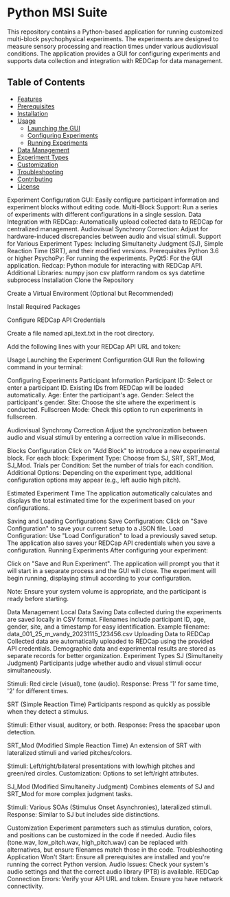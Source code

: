 # Python MSI Suite
This repository contains a Python-based application for running customized multi-block psychophysical experiments. The experiments are designed to measure sensory processing and reaction times under various audiovisual conditions. The application provides a GUI for configuring experiments and supports data collection and integration with REDCap for data management.

<!-- ![Main Interface](path/to/main_interface_image.png) -->
## Table of Contents
- [Features](#features)
- [Prerequisites](#prerequisites)
- [Installation](#installation)
- [Usage](#usage)
  - [Launching the GUI](#launching-the-gui)
  - [Configuring Experiments](#configuring-experiments)
  - [Running Experiments](#running-experiments)
- [Data Management](#data-management)
- [Experiment Types](#experiment-types)
- [Customization](#customization)
- [Troubleshooting](#troubleshooting)
- [Contributing](#contributing)
- [License](#license)

Experiment Configuration GUI: Easily configure participant information and experiment blocks without editing code.
Multi-Block Support: Run a series of experiments with different configurations in a single session.
Data Integration with REDCap: Automatically upload collected data to REDCap for centralized management.
Audiovisual Synchrony Correction: Adjust for hardware-induced discrepancies between audio and visual stimuli.
Support for Various Experiment Types: Including Simultaneity Judgment (SJ), Simple Reaction Time (SRT), and their modified versions.
Prerequisites
Python 3.6 or higher
PsychoPy: For running the experiments.
PyQt5: For the GUI application.
Redcap: Python module for interacting with REDCap API.
Additional Libraries:
numpy
json
csv
platform
random
os
sys
datetime
subprocess
Installation
Clone the Repository

Create a Virtual Environment (Optional but Recommended)

Install Required Packages

<!-- If there's no `requirements.txt`, list the packages manually. -->
Configure REDCap API Credentials

Create a file named api_text.txt in the root directory.

Add the following lines with your REDCap API URL and token:

<!-- ![API Credentials Setup](path/to/api_credentials_image.png) -->
Usage
Launching the Experiment Configuration GUI
Run the following command in your terminal:

<!-- ![Experiment Configuration GUI](path/to/experiment_gui_image.png) -->
Configuring Experiments
Participant Information
Participant ID: Select or enter a participant ID. Existing IDs from REDCap will be loaded automatically.
Age: Enter the participant's age.
Gender: Select the participant's gender.
Site: Choose the site where the experiment is conducted.
Fullscreen Mode: Check this option to run experiments in fullscreen.
<!-- ![Participant Information](path/to/participant_info_image.png) -->
Audiovisual Synchrony Correction
Adjust the synchronization between audio and visual stimuli by entering a correction value in milliseconds.

<!-- ![AV Synchrony Correction](path/to/av_sync_image.png) -->
Blocks Configuration
Click on "Add Block" to introduce a new experimental block.
For each block:
Experiment Type: Choose from SJ, SRT, SRT_Mod, SJ_Mod.
Trials per Condition: Set the number of trials for each condition.
Additional Options: Depending on the experiment type, additional configuration options may appear (e.g., left audio high pitch).
<!-- ![Blocks Configuration](path/to/blocks_config_image.png) -->
Estimated Experiment Time
The application automatically calculates and displays the total estimated time for the experiment based on your configurations.

<!-- ![Estimated Time](path/to/estimated_time_image.png) -->
Saving and Loading Configurations
Save Configuration: Click on "Save Configuration" to save your current setup to a JSON file.
Load Configuration: Use "Load Configuration" to load a previously saved setup.
The application also saves your REDCap API credentials when you save a configuration.
Running Experiments
After configuring your experiment:

Click on "Save and Run Experiment".
The application will prompt you that it will start in a separate process and the GUI will close.
The experiment will begin running, displaying stimuli according to your configuration.
<!-- ![Running Experiment](path/to/running_experiment_image.png) -->
Note: Ensure your system volume is appropriate, and the participant is ready before starting.

Data Management
Local Data Saving
Data collected during the experiments are saved locally in CSV format.
Filenames include participant ID, age, gender, site, and a timestamp for easy identification.
Example filename: data_001_25_m_vandy_20231115_123456.csv
Uploading Data to REDCap
Collected data are automatically uploaded to REDCap using the provided API credentials.
Demographic data and experimental results are stored as separate records for better organization.
Experiment Types
SJ (Simultaneity Judgment)
Participants judge whether audio and visual stimuli occur simultaneously.

Stimuli: Red circle (visual), tone (audio).
Response: Press '1' for same time, '2' for different times.
<!-- ![SJ Trial](path/to/sj_trial_image.png) -->
SRT (Simple Reaction Time)
Participants respond as quickly as possible when they detect a stimulus.

Stimuli: Either visual, auditory, or both.
Response: Press the spacebar upon detection.
<!-- ![SRT Trial](path/to/srt_trial_image.png) -->
SRT_Mod (Modified Simple Reaction Time)
An extension of SRT with lateralized stimuli and varied pitches/colors.

Stimuli: Left/right/bilateral presentations with low/high pitches and green/red circles.
Customization: Options to set left/right attributes.
<!-- ![SRT_Mod Trial](path/to/srt_mod_trial_image.png) -->
SJ_Mod (Modified Simultaneity Judgment)
Combines elements of SJ and SRT_Mod for more complex judgment tasks.

Stimuli: Various SOAs (Stimulus Onset Asynchronies), lateralized stimuli.
Response: Similar to SJ but includes side distinctions.
<!-- ![SJ_Mod Trial](path/to/sj_mod_trial_image.png) -->
Customization
Experiment parameters such as stimulus duration, colors, and positions can be customized in the code if needed.
Audio files (tone.wav, low_pitch.wav, high_pitch.wav) can be replaced with alternatives, but ensure filenames match those in the code.
Troubleshooting
Application Won't Start: Ensure all prerequisites are installed and you're running the correct Python version.
Audio Issues: Check your system's audio settings and that the correct audio library (PTB) is available.
REDCap Connection Errors: Verify your API URL and token. Ensure you have network connectivity.
